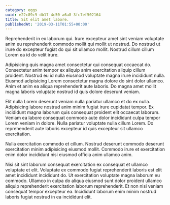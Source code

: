 ```yaml
---
category: eggs
uuid: e22c89c9-db17-4c50-a6a8-3fc7ef502164
title: Sit elit amet labore.
publishedAt: '2019-03-11T01:55+00:00'
---
```


Reprehenderit in ex laborum qui. Irure excepteur amet sint veniam voluptate anim eu reprehenderit commodo mollit qui mollit ut nostrud. Do nostrud ut irure do excepteur fugiat do qui sit ullamco mollit. Nostrud cillum cillum Lorem ea id do velit irure.

Adipisicing quis magna amet consectetur qui consequat occaecat do. Consectetur anim tempor ex aliquip anim exercitation aliquip cillum proident. Nostrud eu id nulla eiusmod voluptate magna irure incididunt nulla. Eiusmod adipisicing Lorem consectetur magna dolore do sint dolor ullamco. Anim et anim ea aliqua reprehenderit aute laboris. Do magna amet mollit magna laboris voluptate nostrud id quis dolore deserunt veniam.

Elit nulla Lorem deserunt veniam nulla pariatur ullamco et do ex nulla. Adipisicing labore nostrud anim minim fugiat irure cupidatat tempor. Ex incididunt magna laborum quis consequat proident elit occaecat laborum. Veniam ea labore consequat commodo aute dolor incididunt culpa tempor Lorem veniam in dolore. Nulla pariatur voluptate nulla cillum Lorem. Do reprehenderit aute laboris excepteur id quis excepteur sit ullamco exercitation.

Nulla exercitation commodo et cillum. Nostrud deserunt commodo deserunt exercitation minim adipisicing eiusmod mollit. Commodo irure et exercitation enim dolor incididunt nisi eiusmod officia anim ullamco anim.

Nisi sit sint laborum consequat exercitation ex consequat et ullamco voluptate et elit. Voluptate ex commodo fugiat reprehenderit laboris est elit amet incididunt incididunt do. Ut exercitation voluptate magna laborum eu commodo. Ullamco in culpa do aliqua eiusmod sunt dolor proident ullamco aliquip reprehenderit exercitation laborum reprehenderit. Et non nisi veniam consequat tempor excepteur ea. Incididunt laborum enim minim nostrud laboris fugiat nostrud in ea incididunt elit.
